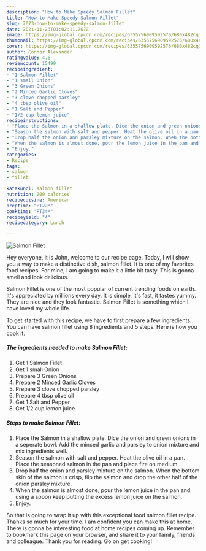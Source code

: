 ```yaml
---
description: "How to Make Speedy Salmon Fillet"
title: "How to Make Speedy Salmon Fillet"
slug: 2073-how-to-make-speedy-salmon-fillet
date: 2021-11-23T01:02:11.767Z
image: https://img-global.cpcdn.com/recipes/6355756909592576/680x482cq70/salmon-fillet-recipe-main-photo.jpg
thumbnail: https://img-global.cpcdn.com/recipes/6355756909592576/680x482cq70/salmon-fillet-recipe-main-photo.jpg
cover: https://img-global.cpcdn.com/recipes/6355756909592576/680x482cq70/salmon-fillet-recipe-main-photo.jpg
author: Connor Alexander
ratingvalue: 4.6
reviewcount: 15499
recipeingredient:
- "1 Salmon Fillet"
- "1 small Onion"
- "3 Green Onions"
- "2 Minced Garlic Cloves"
- "3 clove chopped parsley"
- "4 tbsp olive oil"
- "1 Salt and Pepper"
- "1/2 cup lemon juice"
recipeinstructions:
- "Place the Salmon in a shallow plate. Dice the onion and green onions in a seperate bowl. Add the minced garlic and parsley to onion mixture and mix ingredients well."
- "Season the salmon with salt and pepper. Heat the olive oil in a pan. Place the seasoned salmon in the pan and place fire on medium."
- "Drop half the onion and parsley mixture on the salmon. When the bottom skin of the salmon is crisp, flip the salmon and drop the other half of the onion parsley mixture."
- "When the salmon is almost done, pour the lemon juice in the pan and using a spoon keep putting the excess lemon juice on the salmon."
- "Enjoy."
categories:
- Recipe
tags:
- salmon
- fillet

katakunci: salmon fillet 
nutrition: 209 calories
recipecuisine: American
preptime: "PT22M"
cooktime: "PT34M"
recipeyield: "4"
recipecategory: Lunch

---
```



![Salmon Fillet](https://img-global.cpcdn.com/recipes/6355756909592576/680x482cq70/salmon-fillet-recipe-main-photo.jpg)

Hey everyone, it is John, welcome to our recipe page. Today, I will show you a way to make a distinctive dish, salmon fillet. It is one of my favorites food recipes. For mine, I am going to make it a little bit tasty. This is gonna smell and look delicious.

Salmon Fillet is one of the most popular of current trending foods on earth. It's appreciated by millions every day. It is simple, it's fast, it tastes yummy. They are nice and they look fantastic. Salmon Fillet is something which I have loved my whole life.




To get started with this recipe, we have to first prepare a few ingredients. You can have salmon fillet using 8 ingredients and 5 steps. Here is how you cook it.

<!--inarticleads1-->

##### The ingredients needed to make Salmon Fillet:

1. Get 1 Salmon Fillet
1. Get 1 small Onion
1. Prepare 3 Green Onions
1. Prepare 2 Minced Garlic Cloves
1. Prepare 3 clove chopped parsley
1. Prepare 4 tbsp olive oil
1. Get 1 Salt and Pepper
1. Get 1/2 cup lemon juice




<!--inarticleads2-->

##### Steps to make Salmon Fillet:

1. Place the Salmon in a shallow plate. Dice the onion and green onions in a seperate bowl. Add the minced garlic and parsley to onion mixture and mix ingredients well.
1. Season the salmon with salt and pepper. Heat the olive oil in a pan. Place the seasoned salmon in the pan and place fire on medium.
1. Drop half the onion and parsley mixture on the salmon. When the bottom skin of the salmon is crisp, flip the salmon and drop the other half of the onion parsley mixture.
1. When the salmon is almost done, pour the lemon juice in the pan and using a spoon keep putting the excess lemon juice on the salmon.
1. Enjoy.




So that is going to wrap it up with this exceptional food salmon fillet recipe. Thanks so much for your time. I am confident you can make this at home. There is gonna be interesting food at home recipes coming up. Remember to bookmark this page on your browser, and share it to your family, friends and colleague. Thank you for reading. Go on get cooking!
